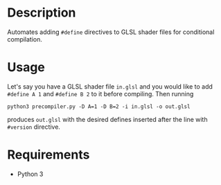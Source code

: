 # Description

Automates adding `#define` directives to GLSL shader files for conditional compilation.

# Usage

Let's say you have a GLSL shader file `in.glsl` and you would like to add `#define A 1` and `#define B 2` to it before compiling. Then running

```
python3 precompiler.py -D A=1 -D B=2 -i in.glsl -o out.glsl
```

produces `out.glsl` with the desired defines inserted after the line with `#version` directive.

# Requirements

- Python 3
